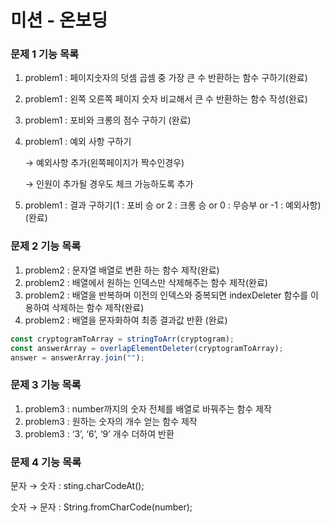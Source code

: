 # 미션 - 온보딩

### 문제 1 기능 목록

1. problem1 : 페이지숫자의 덧셈 곱셈 중 가장 큰 수 반환하는 함수 구하기(완료)
2. problem1 : 왼쪽 오른쪽 페이지 숫자 비교해서 큰 수 반환하는 함수 작성(완료)
3. problem1 : 포비와 크롱의 점수 구하기 (완료)
4. problem1 : 예외 사항 구하기

   → 예외사항 추가(왼쪽페이지가 짝수인경우)

   → 인원이 추가될 경우도 체크 가능하도록 추가

5. problem1 : 결과 구하기(1 : 포비 승 or 2 : 크롱 승 or 0 : 무승부 or -1 : 예외사항)(완료)

### 문제 2 기능 목록

1. problem2 : 문자열 배열로 변환 하는 함수 제작(완료)
2. problem2 : 배열에서 원하는 인덱스만 삭제해주는 함수 제작(완료)
3. problem2 : 배열을 반복하며 이전의 인덱스와 중복되면 indexDeleter 함수를 이용하여 삭제하는 함수 제작(완료)
4. problem2 : 배열을 문자화하여 최종 결과값 반환 (완료)

```jsx
const cryptogramToArray = stringToArr(cryptogram);
const answerArray = overlapElementDeleter(cryptogramToArray);
answer = answerArray.join("");
```

### 문제 3 기능 목록

1. problem3 : number까지의 숫자 전체를 배열로 바꿔주는 함수 제작
2. problem3 : 원하는 숫자의 개수 얻는 함수 제작
3. problem3 : ‘3’, ‘6’, ‘9’ 개수 더하여 반환

### 문제 4 기능 목록

문자 → 숫자 : sting.charCodeAt();

숫자 → 문자 : String.fromCharCode(number);
